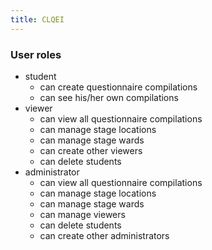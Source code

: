 ```yaml
---
title: CLQEI
---
```


### User roles

- student
  - can create questionnaire compilations
  - can see his/her own compilations
- viewer
  - can view all questionnaire compilations
  - can manage stage locations
  - can manage stage wards
  - can create other viewers
  - can delete students
- administrator
  - can view all questionnaire compilations
  - can manage stage locations
  - can manage stage wards
  - can manage viewers
  - can delete students
  - can create other administrators
